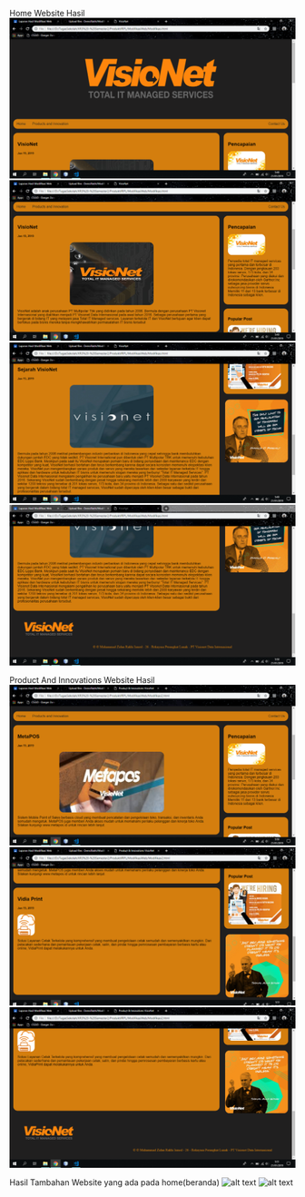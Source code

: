 Home Website
Hasil
![alt text](https://github.com/DemsiRakhi/Modifikasi-Web/blob/master/ModifikasiWeb/hasil1.PNG)
![alt text](https://github.com/DemsiRakhi/Modifikasi-Web/blob/master/ModifikasiWeb/hasil2.PNG)
![alt text](https://github.com/DemsiRakhi/Modifikasi-Web/blob/master/ModifikasiWeb/hasil3.PNG)
![alt text](https://github.com/DemsiRakhi/Modifikasi-Web/blob/master/ModifikasiWeb/hasil4.PNG)

Product And Innovations Website
Hasil
![alt text](https://github.com/DemsiRakhi/Modifikasi-Web/blob/master/ModifikasiWeb/hasil5.PNG)
![alt text](https://github.com/DemsiRakhi/Modifikasi-Web/blob/master/ModifikasiWeb/hasil6.PNG)
![alt text](https://github.com/DemsiRakhi/Modifikasi-Web/blob/master/ModifikasiWeb/hasil7.PNG)

Hasil Tambahan Website yang ada pada home(beranda)
![alt text](https://github.com/DemsiRakhi/Modifikasi-Web/blob/master/ModifikasiWeb/hasil8.PNG)
![alt text](https://github.com/DemsiRakhi/Modifikasi-Web/blob/master/ModifikasiWeb/hasil9.PNG)
